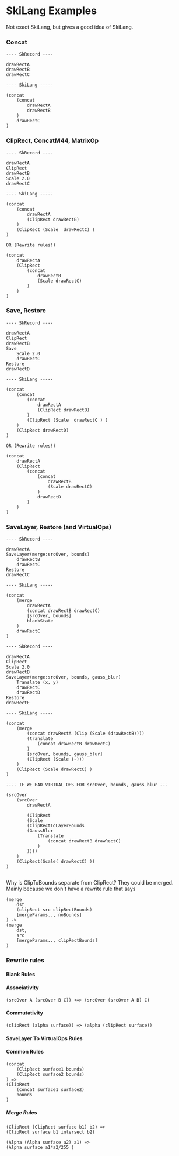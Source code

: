 # SkiLang Examples

Not exact SkiLang, but gives a good idea of SkiLang.

### Concat

```
---- SkRecord ----

drawRectA
drawRectB
drawRectC

---- SkiLang -----

(concat
    (concat
        drawRectA
        drawRectB
    )
    drawRectC
)
```

### ClipRect, ConcatM44, MatrixOp

```
---- SkRecord ----

drawRectA
ClipRect
drawRectB
Scale 2.0
drawRectC

---- SkiLang -----

(concat
    (concat
        drawRectA
        (ClipRect drawRectB)
    )
    (ClipRect (Scale  drawRectC) )
)

OR (Rewrite rules!)

(concat
    drawRectA
    (ClipRect
        (concat
            drawRectB
            (Scale drawRectC)
        )
    )
)
```

### Save, Restore

```
---- SkRecord ----

drawRectA
ClipRect
drawRectB
Save
    Scale 2.0
    drawRectC
Restore
drawRectD

---- SkiLang -----

(concat
    (concat
        (concat
            drawRectA
            (ClipRect drawRectB)
        )
        (ClipRect (Scale  drawRectC ) )
    )
    (ClipRect drawRectD)
)

OR (Rewrite rules!)

(concat
    drawRectA
    (ClipRect
        (concat
            (concat
                drawRectB
                (Scale drawRectC)
            )
            drawRectD
        )
    )
)
```


### SaveLayer, Restore (and VirtualOps)

```
---- SkRecord ----

drawRectA
SaveLayer(merge:srcOver, bounds)
    drawRectB
    drawRectC
Restore
drawRectC

---- SkiLang -----

(concat
    (merge
        drawRectA
        (concat drawRectB drawRectC)
        [srcOver, bounds]
        blankState
    )
    drawRectC
)

```
```
---- SkRecord ----

drawRectA
ClipRect
Scale 2.0
drawRectB
SaveLayer(merge:srcOver, bounds, gauss_blur)
    Translate (x, y)
    drawRectC
    drawRectD
Restore
drawRectE

---- SkiLang -----

(concat
    (merge
        (concat drawRectA (Clip (Scale (drawRectB))))
        (translate
            (concat drawRectB drawRectC)
        )
        [srcOver, bounds, gauss_blur]
        (ClipRect (Scale (~)))
    )
    (ClipRect (Scale drawRectC) )
)

---- IF WE HAD VIRTUAL OPS FOR srcOver, bounds, gauss_blur ---

(srcOver
    (srcOver
        drawRectA

        (ClipRect
        (Scale
        (ClipRectToLayerBounds
        (GaussBlur
            (Translate
                (concat drawRectB drawRectC)
            )
        ))))
    )
    (ClipRect(Scale( drawRectC) ))
)


```

Why is ClipToBounds separate from ClipRect? They could be merged. 
Mainly because we don't have a rewrite rule that says
```
(merge
    dst
    (clipRect src clipRectBounds)
    [mergeParams.., noBounds]
) ->
(merge
    dst,
    src
    [mergeParams.., clipRectBounds]
)
```

### Rewrite rules

#### Blank Rules

#### Associativity

```
(srcOver A (srcOver B C)) <=> (srcOver (srcOver A B) C)
```

#### Commutativity
```
(clipRect (alpha surface)) => (alpha (clipRect surface))
```

#### SaveLayer To VirtualOps Rules

#### Common Rules
```
(concat
    (ClipRect surface1 bounds)
    (ClipRect surface2 bounds)
) =>
(ClipRect
    (concat surface1 surface2)
    bounds
)
```

##### Merge Rules

```
(ClipRect (ClipRect surface b1) b2) =>
(ClipRect surface b1 intersect b2)

(Alpha (Alpha surface a2) a1) =>
(Alpha surface a1*a2/255 )

```

